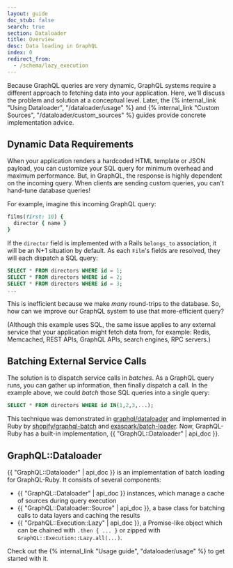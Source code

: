 ```yaml
---
layout: guide
doc_stub: false
search: true
section: Dataloader
title: Overview
desc: Data loading in GraphQL
index: 0
redirect_from:
  - /schema/lazy_execution
---
```


Because GraphQL queries are very dynamic, GraphQL systems require a different approach to fetching data into your application. Here, we'll discuss the problem and solution at a conceptual level. Later, the {% internal_link "Using Dataloader", "/dataloader/usage" %} and {% internal_link "Custom Sources", "/dataloader/custom_sources" %} guides provide concrete implementation advice.

## Dynamic Data Requirements

When your application renders a hardcoded HTML template or JSON payload, you can customize your SQL query for minimum overhead and maximum performance. But, in GraphQL, the response is highly dependent on the incoming query. When clients are sending custom queries, you can't hand-tune database queries!

For example, imagine this incoming GraphQL query:

```ruby
films(first: 10) {
  director { name }
}
```

If the `director` field is implemented with a Rails `belongs_to` association, it will be an N+1 situation by default. As each `Film`'s fields are resolved, they will each dispatch a SQL query:

```SQL
SELECT * FROM directors WHERE id = 1;
SELECT * FROM directors WHERE id = 2;
SELECT * FROM directors WHERE id = 3;
...
```

This is inefficient because we make _many_ round-trips to the database. So, how can we improve our GraphQL system to use that more-efficient query?

(Although this example uses SQL, the same issue applies to any external service that your application might fetch data from, for example: Redis, Memcached, REST APIs, GraphQL APIs, search engines, RPC servers.)

## Batching External Service Calls

The solution is to dispatch service calls in _batches_. As a GraphQL query runs, you can gather up information, then finally dispatch a call. In the example above, we could _batch_ those SQL queries into a single query:

```SQL
SELECT * FROM directors WHERE id IN(1,2,3,...);
```

This technique was demonstrated in [graphql/dataloader](https://github.com/graphql/dataloader) and implemented in Ruby by [shopify/graphql-batch](https://github.com/shopify/graphql-batch) and [exaspark/batch-loader](https://github.com/exAspArk/batch-loader/). Now, GraphQL-Ruby has a built-in implementation, {{ "GraphQL::Dataloader" | api_doc }}.

## GraphQL::Dataloader

{{ "GraphQL::Dataloader" | api_doc }} is an implementation of batch loading for GraphQL-Ruby. It consists of several components:

- {{ "GraphQL::Dataloader" | api_doc }} instances, which manage a cache of sources during query execution
- {{ "GraphQL::Dataloader::Source" | api_doc }}, a base class for batching calls to data layers and caching the results
- {{ "GrpahQL::Execution::Lazy" | api_doc }}, a Promise-like object which can be chained with `.then { ... }` or zipped with `GraphQL::Execution::Lazy.all(...)`.

Check out the {% internal_link "Usage guide", "dataloader/usage" %} to get started with it.
